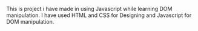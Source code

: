 This is project i have made in using Javascript while learning DOM manipulation.
I have used HTML and CSS for Designing and Javascript for DOM manipulation.
